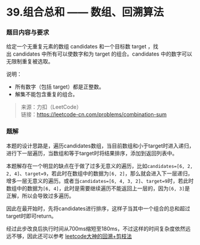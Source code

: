 # 39.组合总和 —— 数组、回溯算法

### 题目内容与要求

给定一个无重复元素的数组 candidates 和一个目标数 target ，找出 candidates 中所有可以使数字和为 target 的组合。candidates 中的数字可以无限制重复被选取。

说明：
- 所有数字（包括 target）都是正整数。
- 解集不能包含重复的组合。

> 来源：力扣（LeetCode）\
链接：https://leetcode-cn.com/problems/combination-sum

### 题解

本题的设计思路是，遍历candidates数组，当目前数组和小于target时进入递归，进行下一层遍历，当数组和等于target时将结果排序，添加到返回列表中。

本题解存在一个明显的缺点在于做了过多无意义的遍历，比如`candidates=[6, 2, 2, 4]`、`target=9`，若此时在数组中的数据为`[6, 2]`，那么就会进入下一层递归，增多一层无意义的遍历。或者当`candidates=[6, 4, 3, 2]`、`target=9`时，若此时数组中的数据为`[6, 4]`，此时是需要继续遍历不能返回上一层的，因为`[6, 3]`是正解，所以会导致过多遍历。

因此在最开始时，先将candidates进行排序，这样子当其中一个组合的总和超过target时即可return。

经过此步改良后执行时间从700ms缩短至180ms，不过这样的时间复杂度依然远远不够，因此还可以参考 [leetcode大神的回溯+剪枝法](https://leetcode-cn.com/problems/combination-sum/solution/hui-su-suan-fa-jian-zhi-python-dai-ma-java-dai-m-2/)
